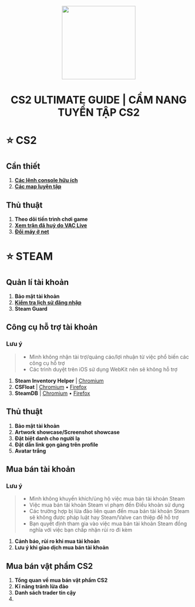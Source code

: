 <p align="center"><img width="200px" height="auto" src="https://raw.githubusercontent.com/tori2105/iOS-App-Scripts/refs/heads/main/resources/bongo.png"></p>
<h1 align="center">CS2 ULTIMATE GUIDE | CẨM NANG TUYỂN TẬP CS2</h1>

# ⭐ CS2
## Cần thiết
1.   <a href="https://github.com/tori2105/CS2-Ultimate-Guide/blob/main/CS/Console.md">**Các lệnh console hữu ích**</a>
2.   <a href="https://github.com/tori2105/CS2-Ultimate-Guide/blob/main/CS/TrainingMap.md">**Các map luyện tập**</a>
## Thủ thuật
1.   **Theo dõi tiến trình chơi game**
2.   <a href="https://github.com/tori2105/CS2-Ultimate-Guide/blob/main/CS/VACLiveMatch.md">**Xem trận đã huỷ do VAC Live**</a>
3.   <a href="https://github.com/tori2105/CS2-Ultimate-Guide/blob/main/CS/DoiMay.md">**Đổi máy ở net**</a>
# ⭐ STEAM
## Quản lí tài khoản
1.   **Bảo mật tài khoản**
2.   <a href="https://help.steampowered.com/en/accountdata/SteamLoginHistory">**Kiểm tra lịch sử đăng nhập**</a>
3.   **Steam Guard**
## Công cụ hỗ trợ tài khoản
### Lưu ý
> - Mình không nhận tài trợ/quảng cáo/lợi nhuận từ việc phổ biến các công cụ hỗ trợ
> - Các trình duyệt trên iOS sử dụng WebKit nên sẽ không hỗ trợ
1.   **Steam Inventory Helper** | <a href="https://chromewebstore.google.com/detail/steam-inventory-helper/cmeakgjggjdlcpncigglobpjbkabhmjl">Chromium</a>
2.   **CSFloat** | <a href="https://chromewebstore.google.com/detail/csfloat-market-checker/jjicbefpemnphinccgikpdaagjebbnhg">Chromium</a> • <a href="https://addons.mozilla.org/en-US/firefox/addon/csgofloat/">Firefox</a>
3.   **SteamDB** | <a href="https://chromewebstore.google.com/detail/steamdb/kdbmhfkmnlmbkgbabkdealhhbfhlmmon">Chromium</a> • <a href="https://addons.mozilla.org/en-US/firefox/addon/steam-database/">Firefox</a>
## Thủ thuật
1.   **Bảo mật tài khoản**
2.   **Artwork showcase/Screenshot showcase**
3.   **Đặt biệt danh cho người lạ**
4.   **Đặt dẫn link gọn gàng trên profile**
6.   **Avatar trắng**
## Mua bán tài khoản
### Lưu ý
> - Mình không khuyến khích/ủng hộ việc mua bán tài khoản Steam
> - Việc mua bán tài khoản Steam vi phạm đến Điều khoản sử dụng
> - Các trường hợp bị lừa đảo liên quan đến mua bán tài khoản Steam sẽ không được pháp luật hay Steam/Valve can thiệp để hỗ trợ
> - Bạn quyết định tham gia vào việc mua bán tài khoản Steam đồng nghĩa với việc bạn chấp nhận rủi ro đi kèm
1.   **Cảnh báo, rủi ro khi mua tài khoản**
2.   **Lưu ý khi giao dịch mua bán tài khoản**
## Mua bán vật phẩm CS2
1.   **Tổng quan về mua bán vật phẩm CS2**
2.   **Kĩ năng tránh lừa đảo**
2.   **Danh sách trader tin cậy** 
3. 
